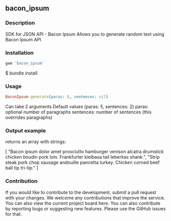 ## bacon_ipsum

### Description

SDK for JSON API - Bacon Ipsum
Allows you to generate random text using Bacon Ipsum API

### Installation

```ruby
gem 'bacon_ipsum'
```

$ bundle install

### Usage

```ruby
BaconIpsum.generate(paras: 5, sentences: nil)
```
Can take 2 arguments
Default values (paras: 5, sentences: 2)
paras: optional number of paragraphs
sentences: number of sentences (this overrides paragraphs)

### Output example

returns an array with strings:

[
    "Bacon ipsum dolor amet prosciutto hamburger venison alcatra drumstick chicken boudin pork loin.  Frankfurter kielbasa tail leberkas shank.",
    "Strip steak pork chop sausage andouille pancetta turkey.  Chicken corned beef ball tip tri-tip."
]

### Contribution

If you would like to contribute to the development, submit a pull request with your changes. We welcome any contributions that improve the service. You can also view the current project board here.  You can also contribute by reporting bugs or suggesting new features. Please use the GitHub issues for that.
